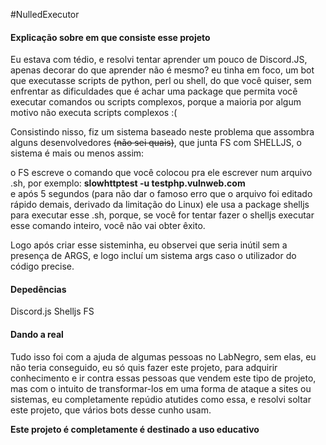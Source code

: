 #NulledExecutor
#### Explicação sobre em que consiste esse projeto
Eu estava com tédio, e resolvi  tentar aprender um pouco de Discord.JS, apenas decorar do que aprender não é mesmo? eu tinha em foco, um bot que executasse scripts de python, perl ou shell, do que você quiser, sem enfrentar as dificuldades que é achar uma package que permita você executar comandos ou scripts complexos, porque a maioria por algum motivo não executa scripts complexos :(

Consistindo nisso, fiz um sistema baseado neste problema que assombra alguns desenvolvedores ~~(não sei quais)~~, que junta FS com SHELLJS, o sistema é mais ou menos assim:

o FS escreve o comando que você colocou pra ele escrever num arquivo .sh, por exemplo:                               **slowhttptest -u testphp.vulnweb.com**                                                                                        
e após 5 segundos (para não dar o famoso erro que o arquivo foi editado rápido demais, derivado da limitação do Linux) ele usa a package shelljs para executar esse .sh, porque, se você for tentar fazer o shelljs executar esse comando inteiro, você não vai obter êxito.

Logo após criar esse sisteminha, eu observei que seria inútil sem a presença de ARGS, e logo incluí um sistema args caso o utilizador do código precise.

#### Depedências
Discord.js
Shelljs
FS
#### Dando a real
Tudo isso foi com a ajuda de algumas pessoas no LabNegro, sem elas, eu não teria conseguido, eu só quis fazer este projeto, para adquirir conhecimento e ir contra essas pessoas que vendem este tipo de projeto, mas com o intuito de transformar-los em uma forma de ataque a sites ou sistemas, eu completamente repúdio atutides como essa, e resolvi soltar este projeto, que vários bots desse cunho usam.

**Este projeto é completamente é destinado a uso educativo**

